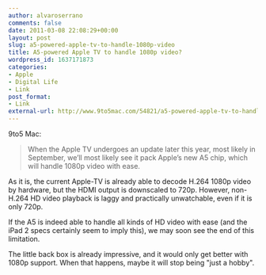 ```yaml
---
author: alvaroserrano
comments: false
date: 2011-03-08 22:08:29+00:00
layout: post
slug: a5-powered-apple-tv-to-handle-1080p-video
title: A5-powered Apple TV to handle 1080p video?
wordpress_id: 1637171873
categories:
- Apple
- Digital Life
- Link
post_format:
- Link
external-url: http://www.9to5mac.com/54821/a5-powered-apple-tv-to-handle-1080p-video/
---
```


9to5 Mac:

<blockquote>When the Apple TV undergoes an update later this year, most likely in September, we’ll most likely see it pack Apple’s new A5 chip, which will handle 1080p video with ease.</blockquote>


As it is, the current Apple-TV is already able to decode H.264 1080p video by hardware, but the HDMI output is downscaled to 720p. However, non-H.264 HD video playback is laggy and practically unwatchable, even if it is only 720p.

If the A5 is indeed able to handle all kinds of HD video with ease (and the iPad 2 specs certainly seem to imply this), we may soon see the end of this limitation.

The little back box is already impressive, and it would only get better with 1080p support. When that happens, maybe it will stop being "just a hobby".
